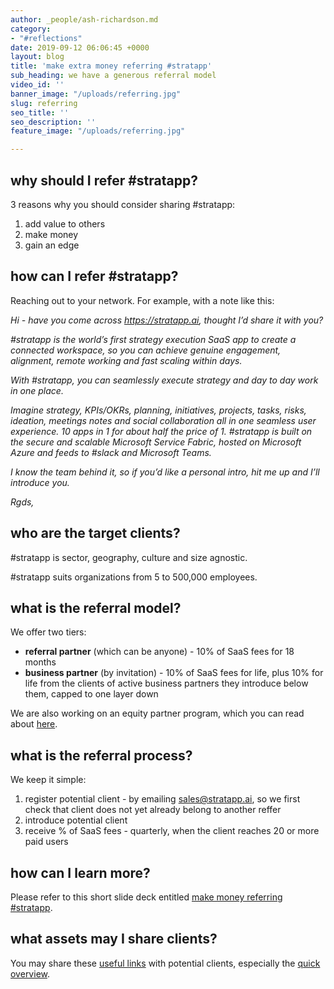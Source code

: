 ```yaml
---
author: _people/ash-richardson.md
category:
- "#reflections"
date: 2019-09-12 06:06:45 +0000
layout: blog
title: 'make extra money referring #stratapp'
sub_heading: we have a generous referral model
video_id: ''
banner_image: "/uploads/referring.jpg"
slug: referring
seo_title: ''
seo_description: ''
feature_image: "/uploads/referring.jpg"

---
```

## why should I refer #stratapp?

3 reasons why you should consider sharing #stratapp:

1. add value to others
2. make money
3. gain an edge

## how can I refer #stratapp?

Reaching out to your network.  For example, with a note like this:

_Hi <name> - have you come across_ [_https://stratapp.ai_](https://stratapp.ai "https://stratapp.ai")_, thought I’d share it with you?_

_#stratapp is the world’s first strategy execution SaaS app to create a connected workspace, so you can achieve genuine engagement, alignment, remote working and fast scaling within days._

_With #stratapp, you can seamlessly execute strategy and day to day work in one place._

_Imagine strategy, KPIs/OKRs, planning, initiatives, projects, tasks, risks, ideation, meetings notes and social collaboration all in one seamless user experience. 10 apps in 1 for about half the price of 1. #stratapp is built on the secure and scalable Microsoft Service Fabric, hosted on Microsoft Azure and feeds to #slack and Microsoft Teams._

_I know the team behind it, so if you’d like a personal intro, hit me up and I’ll introduce you._

_Rgds, <name>_

## who are the target clients?

\#stratapp is sector, geography, culture and size agnostic.

\#stratapp suits organizations from 5 to 500,000 employees.

## what is the referral model?

We offer two tiers:

* **referral partner** (which can be anyone) - 10% of SaaS fees for 18 months
* **business partner** (by invitation) - 10% of SaaS fees for life, plus 10% for life from the clients of active business partners they introduce below them, capped to one layer down

We are also working on an equity partner program, which you can read about [here](http://bit.ly/make-money-referring-stratapp "make money referring #stratapp").

## what is the referral process?

We keep it simple:

1. register potential client - by emailing sales@stratapp.ai, so we first check that client does not yet already belong to another reffer
2. introduce potential client
3. receive % of SaaS fees - quarterly, when the client reaches 20 or more paid users

## how can I learn more?

Please refer to this short slide deck entitled [make money referring #stratapp](http://bit.ly/make-money-referring-stratapp "make money referring #stratapp").

## what assets may I share clients?

You may share these [useful links](https://support.stratapp.ai/portal/kb/articles/useful-links "useful links") with potential clients, especially the [quick overview](http://bit.ly/stratapp-quick-overview  "quick overview").